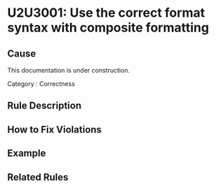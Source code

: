 # U2U3001: Use the correct format syntax with composite formatting

## Cause

This documentation is under construction.

Category : Correctness

## Rule Description



## How to Fix Violations



## Example



## Related Rules
